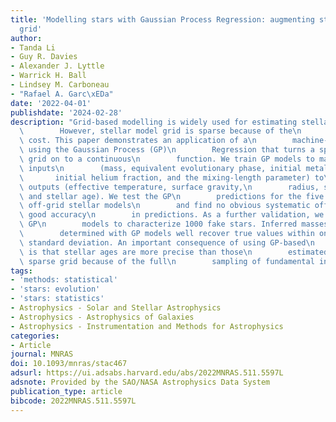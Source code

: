 ```yaml
---
title: 'Modelling stars with Gaussian Process Regression: augmenting stellar model
  grid'
author:
- Tanda Li
- Guy R. Davies
- Alexander J. Lyttle
- Warrick H. Ball
- Lindsey M. Carboneau
- "Rafael A. Garc\xEDa"
date: '2022-04-01'
publishdate: '2024-02-28'
description: "Grid-based modelling is widely used for estimating stellar parameters.\n\
  \        However, stellar model grid is sparse because of the\n        computational\
  \ cost. This paper demonstrates an application of a\n        machine-learning algorithm\
  \ using the Gaussian Process (GP)\n        Regression that turns a sparse model\
  \ grid on to a continuous\n        function. We train GP models to map five fundamental\
  \ inputs\n        (mass, equivalent evolutionary phase, initial metallicity,\n \
  \       initial helium fraction, and the mixing-length parameter) to\n        observable\
  \ outputs (effective temperature, surface gravity,\n        radius, surface metallicity,\
  \ and stellar age). We test the GP\n        predictions for the five outputs using\
  \ off-grid stellar models\n        and find no obvious systematic offsets, indicating\
  \ good accuracy\n        in predictions. As a further validation, we apply these\
  \ GP\n        models to characterize 1000 fake stars. Inferred masses and ages\n\
  \        determined with GP models well recover true values within one\n       \
  \ standard deviation. An important consequence of using GP-based\n        interpolation\
  \ is that stellar ages are more precise than those\n        estimated with the original\
  \ sparse grid because of the full\n        sampling of fundamental inputs."
tags:
- 'methods: statistical'
- 'stars: evolution'
- 'stars: statistics'
- Astrophysics - Solar and Stellar Astrophysics
- Astrophysics - Astrophysics of Galaxies
- Astrophysics - Instrumentation and Methods for Astrophysics
categories:
- Article
journal: MNRAS
doi: 10.1093/mnras/stac467
adsurl: https://ui.adsabs.harvard.edu/abs/2022MNRAS.511.5597L
adsnote: Provided by the SAO/NASA Astrophysics Data System
publication_type: article
bibcode: 2022MNRAS.511.5597L
---
```

